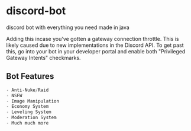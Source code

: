 # discord-bot
discord bot with everything you need made in java

Adding this incase you've gotten a gateway connection throttle. This is likely caused due to new implementations in the Discord API. 
To get past this, go into your bot in your developer portal and enable both "Privileged Gateway Intents" checkmarks. 

## Bot Features

```python
- Anti-Nuke/Raid
- NSFW
- Image Manipulation
- Economy System
- Leveling System
- Moderation System
- Much much more
```
